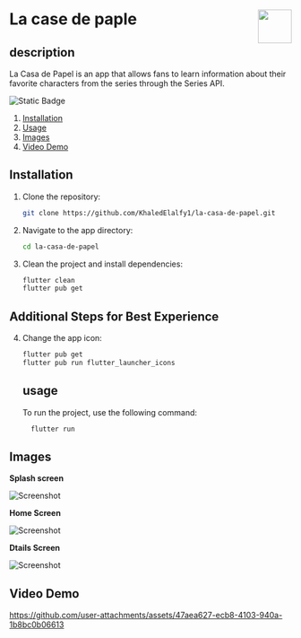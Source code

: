# La case de paple <img src="assets/images/app_icon.png" align="right" width="60"/>  


## description 
La Casa de Papel is an app that allows fans to learn information about their favorite characters from the series through the Series API.

![Static Badge](https://img.shields.io/badge/flutter-v3.22-blue)

1. [Installation](#installation)
2. [Usage](#usage)
3. [Images](#images)
4. [Video Demo](#video-demo)

   
## Installation 
1. Clone the repository:
   
    ```sh
    git clone https://github.com/KhaledElalfy1/la-casa-de-papel.git
    ```

2. Navigate to the app directory:
    ```sh
    cd la-casa-de-papel
    ```

3. Clean the project and install dependencies:
    ```sh
    flutter clean
    flutter pub get
    ```

## Additional Steps for Best Experience
4. Change the app icon:
    ```sh
    flutter pub get
    flutter pub run flutter_launcher_icons
    ```
    ## usage
     To run the project, use the following command:
     ```sh
       flutter run
     ```

## Images

**Splash screen**

![Screenshot](splash.png)


**Home Screen**

![Screenshot](home.png)

**Dtails Screen**

![Screenshot](details.png)

## Video Demo

https://github.com/user-attachments/assets/47aea627-ecb8-4103-940a-1b8bc0b06613


     
